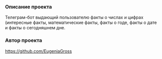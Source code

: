 ### Описание проекта
Телеграм-бот выдающий пользователю факты о числах и цифрах (интересные факты, математические факты, факты о годе, факты о дате и факты о сегодняшнем дне.
### Автор проекта
https://github.com/EugeniaGross
